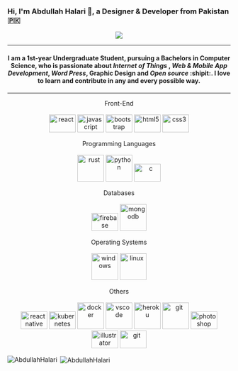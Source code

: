 ### Hi, I'm Abdullah Halari 👋, a Designer & Developer from Pakistan :pakistan:

<p align="center">
<img src="http://slinky.me/uploads/pic/8/slinky_me_54956135c9496.gif" >
</p>

- - - - 
#### <p align="center"> I am a 1st-year Undergraduate Student, pursuing a Bachelors in Computer Science, who is passionate about *Internet of Things* , *Web & Mobile App Development*, *Word Press*, Graphic Design and *Open source* :shipit:. I love to learn and contribute in any and every possible way.</p>
- - - - 
<p align="center">
  <span>Front-End</span><br><br>
<img src="https://cdn.freebiesupply.com/logos/large/2x/react-1-logo-png-transparent.png" alt="react" width="60" height="40"/>
<img src="https://cdn.freebiesupply.com/logos/thumbs/1x/javascript-logo.png" alt="javascript" width="60" height="40"/>
<img src="https://i.stack.imgur.com/dMXbE.png" alt="bootstrap" width="60" height="40"/>
<img src="https://www.w3.org/html/logo/downloads/HTML5_1Color_Black.png" alt="html5" width="60" height="40"/>
<img src="https://cdn.worldvectorlogo.com/logos/css3.svg" alt="css3" width="60" height="40"/>
</p>

<p align="center"> 
  <span>Programming Languages</span><br><br>
<img src="https://www.vectorlogo.zone/logos/rust-lang/rust-lang-ar21.svg" alt="rust" width="60" height="60"/>
<img src="https://www.vectorlogo.zone/logos/python/python-ar21.svg" alt="python" width="60" height="60"/>
<img src="https://static.wixstatic.com/media/0cfd43_1831013bcc8540fcba4f087dfa07653c~mv2.png/v1/fill/w_350,h_350,al_c,lg_1,q_85/c.webp" alt="c" width="60" height="40"/> 
</p>



<p align="center">
  <span>Databases</span><br><br>
<img src="https://www.vectorlogo.zone/logos/firebase/firebase-icon.svg" alt="firebase" width="60" height="40"/>
<img src="https://www.vectorlogo.zone/logos/mongodb/mongodb-ar21.svg" alt="mongodb" width="60" height="60"/>
</p>

<p align="center">
  <span>Operating Systems</span><br><br>
<img src="https://encrypted-tbn0.gstatic.com/images?q=tbn:ANd9GcQJJ2FTg6CGhEoLycWcgrlKHFC5x3V_wTJ8qw&usqp=CAU" alt="windows" width="60" height="60"/>
<img src="https://www.vectorlogo.zone/logos/linux/linux-ar21.svg" alt="linux" width="60" height="60"/> 
</p>

<p align="center">
  <span>Others</span><br><br>
<img src="https://reactnative.dev/img/header_logo.svg" alt="reactnative" width="60" height="40"/> 
<img src="https://miro.medium.com/max/500/1*F8gP7v2ouWVZ_sDwVFeVIA.png" alt="kubernetes" width="60" height="40"/>
<img src="https://jirasupport.files.wordpress.com/2019/10/docker_logo.png" alt="docker" width="60" height="60"/>    
<img src="https://www.elegantthemes.com/blog/wp-content/uploads/2019/01/000-VS-Code.png" alt="vscode" width="60" height="60"/>
<img src="https://www.vectorlogo.zone/logos/heroku/heroku-ar21.svg" alt="heroku" width="60" height="60"/>
<img src="https://www.vectorlogo.zone/logos/git-scm/git-scm-ar21.svg" alt="git" width="60" height="60"/>
<img src="https://upload.wikimedia.org/wikipedia/commons/thumb/a/af/Adobe_Photoshop_CC_icon.svg/1200px-Adobe_Photoshop_CC_icon.svg.png" alt="photoshop" width="60" height="40"/>
<img src="https://upload.wikimedia.org/wikipedia/commons/thumb/f/fb/Adobe_Illustrator_CC_icon.svg/1200px-Adobe_Illustrator_CC_icon.svg.png" alt="illustrator" width="60" height="40"/>
<img src="https://www.iconfinder.com/data/icons/flat-icons-web/40/WordPress-512.png" alt="git" width="60" height="40"/>

</p>

<p><img align="left" src="https://github-readme-stats.vercel.app/api/top-langs/?username=AbdullahHalari&layout=compact&top_langs=8" alt="AbdullahHalari" /></p>

<p>&nbsp;<img align="center" src="https://github-readme-stats.vercel.app/api?username=AbdullahHalari" alt="AbdullahHalari" /></p> 
